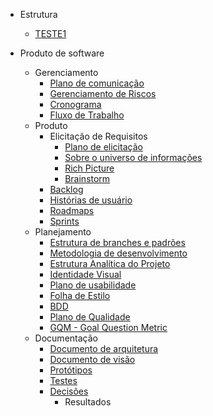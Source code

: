 * Estrutura

  * [TESTE1](docs\Estrutura\Teste1.md)



* Produto de software

  * Gerenciamento
    * [Plano de comunicação](docs/software/Plano-comunicacao-software.md)
    * [Gerenciamento de Riscos](docs/software/Plano-riscos.md)
    * [Cronograma](docs/software/cronograma-inicial.md)
    * [Fluxo de Trabalho](docs/software/fluxo-trabalho.md)
  * Produto
    * Elicitação de Requisitos
      * [Plano de elicitação](docs/software/plano-elicitacao-requisitos.md)
      * [Sobre o universo de informações](docs/software/universo.md)
      * [Rich Picture](docs/software/rich-picture.md)
      * [Brainstorm](docs/software/brainstorm.md)
    * [Backlog](docs/software/backlog.md)
    * [Histórias de usuário](docs/software/user_stories.md)
    * [Roadmaps](docs/software/roadmap-geral.md)
    * [Sprints](docs/software/sprint.md)
  * Planejamento
    * [Estrutura de branches e padrões](docs/software/Padrao-branch-software.md)
    * [Metodologia de desenvolvimento](docs/software/Metodologia.md)
    * [Estrutura Analítica do Projeto](docs/software/EAP.md)
    * [Identidade Visual](docs/software/Identidade-Visual.md)
    * [Plano de usabilidade](docs/software/plano-de-usabilidade.md)
    * [Folha de Estilo](docs/software/Folha-de-estilo.md)
    * [BDD](docs/software/BDD.md)
    * [Plano de Qualidade](docs/software/Plano-qualidade.md)
    * [GQM - Goal Question Metric](docs/software/gqm.md)
  * Documentação
    * [Documento de arquitetura](docs/software/architecture.md)
    * [Documento de visão](docs/software/vision.md)
    * [Protótipos](docs/software/prototipo.md)
    * [Testes](docs/software/testes.md)
    * [Decisões](docs/software/decisoes.md)
      * Resultados
